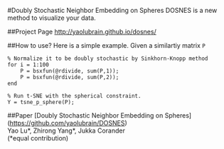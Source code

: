 #Doubly Stochastic Neighbor Embedding on Spheres
DOSNES is a new method to visualize your data.

##Project Page
http://yaolubrain.github.io/dosnes/

##How to use?
Here is a simple example. Given a similartiy matrix `P`
``` 
% Normalize it to be doubly stochastic by Sinkhorn-Knopp method
for i = 1:100
    P = bsxfun(@rdivide, sum(P,1));
    P = bsxfun(@rdivide, sum(P,2));
end    

% Run t-SNE with the spherical constraint.
Y = tsne_p_sphere(P);
``` 

##Paper
[Doubly Stochastic Neighbor Embedding on Spheres] (https://github.com/yaolubrain/DOSNES) <br>
Yao Lu\*, Zhirong Yang\*, Jukka Corander <br>
(*equal contribution)
